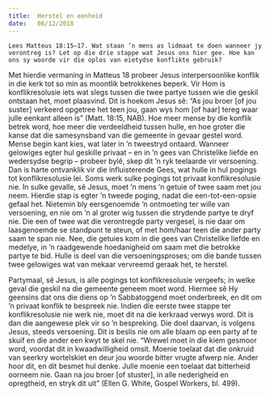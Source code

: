 ```yaml
---
title:  Herstel en eenheid
date:   06/12/2018
---
```


`Lees Matteus 18:15–17. Wat staan ’n mens as lidmaat te doen wanneer jy verontreg is? Let op die drie stappe wat Jesus ons hier gee. Hoe kan ons sy woorde vir die oplos van eietydse konflikte gebruik?` 

Met hierdie vermaning in Matteus 18 probeer Jesus interpersoonlike konflik in die kerk tot so min as moontlik betrokkenes beperk. Vir Hom is konflikresolusie iets wat slegs tussen die twee partye tussen wie die geskil ontstaan het, moet plaasvind. Dit is hoekom Jesus sê: “As jou broer [of jou suster] verkeerd opgetree het teen jou, gaan wys hom [of haar] tereg waar julle eenkant alleen is” (Matt. 18:15, NAB). Hoe meer mense by die konflik betrek word, hoe meer die verdeeldheid tussen hulle, en hoe groter die kanse dat die samesynsband van die gemeente in gevaar gestel word. Mense begin kant kies, wat later in ’n tweestryd ontaard. Wanneer gelowiges egter hul geskille privaat – en in ’n gees van Christelike liefde en wedersydse begrip – probeer bylê, skep dit ’n ryk teelaarde vir versoening. Dan is harte ontvanklik vir die influisterende Gees, wat hulle in hul pogings tot konflikresolusie lei. Soms werk sulke pogings tot privaat konflikresolusie nie. In sulke gevalle, sê Jesus, moet ’n mens ’n getuie of twee saam met jou neem. Hierdie stap is egter ’n tweede poging, nadat die een-tot-een-opsie gefaal het. Nietemin bly eersgenoemde ’n ontmoeting ter wille van versoening, en nie om ’n al groter wig tussen die strydende partye te dryf nie. Die een of twee wat die verontregde party vergesel, is nie daar om laasgenoemde se standpunt te steun, of met hom/haar teen die ander party saam te span nie. Nee, die getuies kom in die gees van Christelike liefde en medelye, in ’n raadgewende hoedanigheid om saam met die betrokke partye te bid. Hulle is deel van die versoeningsproses; om die bande tussen twee gelowiges wat van mekaar vervreemd geraak het, te herstel. 

Partymaal, sê Jesus, is alle pogings tot konflikresolusie vergeefs; in welke geval die geskil na die gemeente geneem moet word. Hiermee sê Hy geensins dat ons die diens op ’n Sabbatoggend moet onderbreek, en dit om ’n privaat konflik te bespreek nie. Indien die eerste twee stappe ter konflikresolusie nie werk nie, moet dit na die kerkraad verwys word. Dít is dan die aangewese plek vir so ’n bespreking. Die doel daarvan, is volgens Jesus, steeds versoening. Dit is beslis nie om alle blaam op een party af te skuif en die ander een kwyt te skel nie. “Wrewel moet in die kiem gesmoor word, voordat dit in kwaadwilligheid omsit. Moenie toelaat dat die onkruid van seerkry wortelskiet en deur jou woorde bitter vrugte afwerp nie. Ander hoor dit, en dit besmet hul denke. Julle moenie een toelaat dat bitterheid oorneem nie. Gaan na jou broer [of stuster], in alle nederigheid en opregtheid, en stryk dit uit” (Ellen G. White, Gospel Workers, bl. 499).